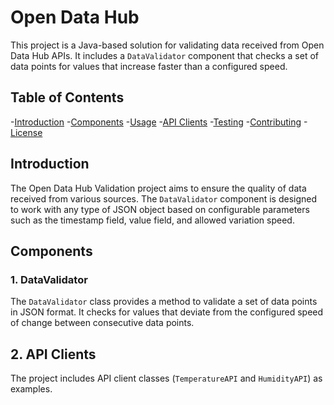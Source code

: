 # Open Data Hub

This project is a Java-based solution for validating data received from Open Data Hub APIs. It includes a `DataValidator` component that checks a set of data points for values that increase faster than a configured speed.

## Table of Contents
-[Introduction](#introduction)
-[Components](#components)
-[Usage](#usage)
-[API Clients](#api-clients)
-[Testing](#testing)
-[Contributing](#contributing)
-[License](#license)

## Introduction
The Open Data Hub Validation project aims to ensure the quality of data received from various sources. The `DataValidator` component is designed to work with any type of JSON object based on configurable parameters such as the timestamp field, value field, and allowed variation speed.

## Components

### 1. DataValidator

The `DataValidator` class provides a method to validate a set of data points in JSON format. It checks for values that deviate from the configured speed of change between consecutive data points.

## 2. API Clients

The project includes API client classes (`TemperatureAPI` and `HumidityAPI`) as examples. 

